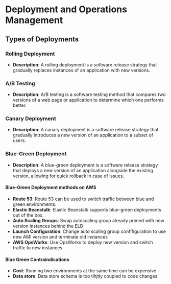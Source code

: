 # Deployment and Operations Management

## Types of Deployments

### Rolling Deployment

- **Description**: A rolling deployment is a software release strategy that gradually replaces instances of an application with new versions.

### A/B Testing

- **Description**: A/B testing is a software testing method that compares two versions of a web page or application to determine which one performs better.

### Canary Deployment

- **Description**: A canary deployment is a software release strategy that gradually introduces a new version of an application to a subset of users.

### Blue-Green Deployment

- **Description**: A blue-green deployment is a software release strategy that deploys a new version of an application alongside the existing version, allowing for quick rollback in case of issues.

#### Blue-Green Deployment methods on AWS

 - **Route 53**: Route 53 can be used to switch traffic between blue and green environments.
 - **Elastic Beanstalk**: Elastic Beanstalk supports blue-green deployments out of the box.
 - **Auto Scaling Groups**: Swap autoscaling group already primed with new version instances behind the ELB
 - **Launch Configuration**: Change auto scaling group confifiguration to use new AMI version and terminate old instances
 - **AWS OpsWorks**: Use OpsWorks to deploy new version and switch traffic to new instances

#### Blue Green Contraindications

 - **Cost**: Running two environments at the same time can be expensive
 - **Data store**: Data store schema is too tihjtly coupled to code changes
